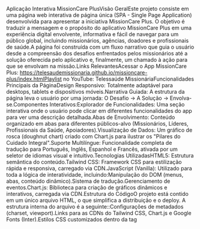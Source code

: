 Aplicação Interativa MissionCare PlusVisão GeralEste projeto consiste em uma página web interativa de página única (SPA - Single Page Application) desenvolvida para apresentar a iniciativa MissionCare Plus. O objetivo é traduzir a mensagem e o propósito do aplicativo MissionCare Plus em uma experiência digital envolvente, informativa e fácil de navegar para um público global, incluindo missionários, agências, doadores e profissionais de saúde.A página foi construída com um fluxo narrativo que guia o usuário desde a compreensão dos desafios enfrentados pelos missionários até a solução oferecida pelo aplicativo e, finalmente, um chamado à ação para que se envolvam na missão.Links RelevantesAcessar o App MissionCare Plus: https://telesaudemissionaria.github.io/missioncare-plus/index.htmlPlaylist no YouTube: Telessaúde MissionáriaFuncionalidades Principais da PáginaDesign Responsivo: Totalmente adaptável para desktops, tablets e dispositivos móveis.Narrativa Guiada: A estrutura da página leva o usuário por uma jornada: O Desafio -> A Solução -> Envolva-se.Componentes Interativos:Explorador de Funcionalidades: Uma seção interativa onde o usuário pode clicar em diferentes funcionalidades do app para ver uma descrição detalhada.Abas de Envolvimento: Conteúdo organizado em abas para diferentes públicos-alvo (Missionários, Líderes, Profissionais da Saúde, Apoiadores).Visualização de Dados: Um gráfico de rosca (doughnut chart) criado com Chart.js para ilustrar os "Pilares do Cuidado Integral".Suporte Multilíngue: Funcionalidade completa de tradução para Português, Inglês, Espanhol e Francês, ativada por um seletor de idiomas visual e intuitivo.Tecnologias UtilizadasHTML5: Estrutura semântica do conteúdo.Tailwind CSS: Framework CSS para estilização rápida e responsiva, carregado via CDN.JavaScript (Vanilla): Utilizado para toda a lógica de interatividade, incluindo:Manipulação do DOM (menus, abas, conteúdo dinâmico).Sistema de tradução.Gerenciamento de eventos.Chart.js: Biblioteca para criação de gráficos dinâmicos e interativos, carregada via CDN.Estrutura do CódigoO projeto está contido em um único arquivo HTML, o que simplifica a distribuição e o deploy. A estrutura interna do arquivo é a seguinte:<head>:Configurações de metadados (charset, viewport).Links para as CDNs do Tailwind CSS, Chart.js e Google Fonts (Inter).Estilos CSS customizados dentro da tag <style> para complementar o Tailwind CSS.<body>:<header>: Cabeçalho fixo com navegação principal e menu móvel.<main>: Conteúdo principal da página, dividido em seções semânticas:#hero: Seção de abertura com o título principal, botões de ação e o seletor de idiomas.#desafio: Apresenta os problemas enfrentados pelos missionários.#solucao: Detalha as funcionalidades do app MissionCare Plus de forma interativa.#envolva-se: Seção com abas direcionadas para cada público.<footer>: Rodapé com informações de contato e encerramento.<script>: Bloco de JavaScript no final do <body> que contém toda a lógica da aplicação.Lógica JavaScriptO script principal, envolvido por um DOMContentLoaded, gerencia todas as interações:Sistema de Tradução:Um objeto translations armazena todos os textos em quatro idiomas (pt, en, es, fr). Cada texto é identificado por uma data-key única no HTML.A função setLanguage(lang) é responsável por percorrer todos os elementos com data-key, encontrar a tradução correspondente no objeto e atualizar o innerHTML do elemento.Essa função também atualiza as legendas do gráfico (recriando-o) e o atributo lang da tag <html>.Listeners de evento nos seletores de idioma (.lang-selector) chamam a função setLanguage com o idioma selecionado.Componentes Interativos:Menu Móvel: Um simples listener de clique no botão do menu alterna a classe hidden para mostrar ou esconder a navegação móvel.Explorador de Funcionalidades (#feature-buttons): Listeners de clique nos botões de funcionalidades alternam a classe active para o botão clicado e ajustam a visibilidade (display: block/none) do painel de conteúdo correspondente.Abas de Envolvimento (#involvement-tabs): Funciona de maneira similar ao explorador, alternando a classe active na aba e a visibilidade do conteúdo respectivo.Gráfico Dinâmico (Chart.js):A função createChart(lang) é chamada sempre que o idioma é alterado.Ela primeiro destrói qualquer instância anterior do gráfico (carePillarsChart.destroy()) para evitar conflitos.Em seguida, cria um novo gráfico com as legendas (labels) obtidas do objeto translations para o idioma ativo.Como ExecutarBasta abrir o arquivo index.html em qualquer navegador web moderno. Não é necessário um servidor local ou qualquer processo de build, pois todas as dependências são carregadas via CDN.
